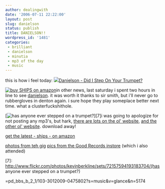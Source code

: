 ```yaml
---
author: dealingwith
date: '2006-07-11 22:22:00'
layout: post
slug: danielson
status: publish
title: DANIELSON!!
wordpress_id: '1481'
categories:
 - brilliant
 - danielson
 - minutia
 - mp3 of the day
 - music
---
```


this is how i feel today: [![][1]Danielson - Did I Step On Your Trumpet?][2]

[![buy SHIPS on amazon][3]][4]in other news, last saturday i spent two hours
in line to see [danielson][5]. it was worth it thanks to sir smith, but i'll
never go to rubbergloves in denton again. i sure hope they play someplace
better next time. what a clusterfuckshithole.

[![has anyone ever stepped on a trumpet?][6]][7]i was going to apologize for
not posting any mp3's, but hark, [there are lots on the ol' website][8], [and
the other ol' website][9]. download away!

[get the latest - ships - on amazon][10]

[photos from teh gig][11] [pics from the Good Records instore][12] (which i
also attended)

   [1]:
http://iaspiretonothing.com/daniel/blog/files/2006/07/lyrics_ships04_crop.gif

   [2]: http://iaspiretonothing.com/daniel/blog/files/2006/07/Danielson%20-%20Ships%20-%204%20-%20Did%20I%20Step%20on%20Your%20Trumpet.mp3

   [3]: http://ec3.images-amazon.com/images/P/B000F2BXI6.01._SCTHUMBZZZ_V55108315_.jpg

   [4]: http://www.amazon.com/gp/product/B000F2BXI6/qid=1152664536/sr=2-1/ref=pd_bbs_b_2_1/103-3012009-0475802?s=music&v=glance&n=5174 (buy SHIPS on amazon)

   [5]: http://danielson.info/ (best rss image evar)

   [6]: http://static.flickr.com/52/185798733_db1abecb46_s.jpg

   [7]: http://www.flickr.com/photos/kevinberkline/sets/72157594193183704/(has anyone ever stepped on a trumpet?)

   [8]: http://www.soundsfamilyre.com/soundsfamilyre/media/index.asp

   [9]: http://danielson.info/site/index.php/music

   [10]: http://www.amazon.com/gp/product/B000F2BXI6/qid=1152664536/sr=2-1/ref
=pd_bbs_b_2_1/103-3012009-0475802?s=music&v=glance&n=5174

   [11]: http://www.flickr.com/photos/kevinberkline/sets/72157594193183704/

   [12]: http://www.flickr.com/photos/jovid52/tags/danielson/

